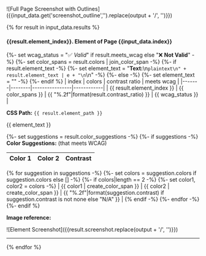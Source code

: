 ![Full Page Screenshot with Outlines]({{input_data.get('screenshot_outline','').replace(output + '/', '')}})

{% for result in input_data.results %}
<a name='el_{{input_data.index}} 0_{{result.element_index}}'></a>
#### {{result.element_index}}. Element of Page {{input_data.index}}
  {%- set wcag_status = "✅ *Valid*" if result.meets_wcag else "❌ **Not Valid**" -%}
  {%- set color_spans = result.colors | join_color_span -%}
  {%- if result.element_text -%}
  {%- set element_text = "**Text:**\n```plaintext\n" + result.element_text | e + "\n```\n" -%}
  {%- else -%}
  {%- set element_text = "" -%}
  {%- endif %}
  | index | colors | contrast ratio | meets wcag |
  |-------|--------|----------------|------------|
  | {{ result.element_index }} | {{ color_spans }} | {{ "%.2f"|format(result.contrast_ratio) }} | {{ wcag_status }} |

**CSS Path:** `{{ result.element_path }}`

{{ element_text }}

{%- set suggestions = result.color_suggestions -%}
{%- if suggestions -%}
**Color Suggestions:** (that meets WCAG)

| Color 1 | Color 2 | Contrast |
|---------|---------|----------|
{% for suggestion in suggestions -%}
{%- set colors = suggestion.colors if suggestion.colors else [] -%}
{%- if colors|length == 2 -%}
{%- set color1, color2 = colors -%}
| {{ color1 | create_color_span }} | {{ color2 | create_color_span }} | {{ "%.2f"|format(suggestion.contrast) if suggestion.contrast is not none else "N/A" }} |
{% endif -%}
{%- endfor -%}
{%- endif %}

**Image reference:**

![Element Screenshot]({{result.screenshot.replace(output + '/', '')}})

---
{% endfor %}
